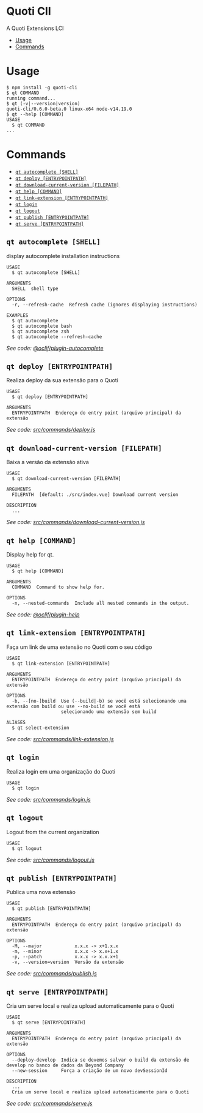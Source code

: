 Quoti ClI
=====

A Quoti Extensions LCI

<!-- toc -->
* [Usage](#usage)
* [Commands](#commands)
<!-- tocstop -->
# Usage
<!-- usage -->
```sh-session
$ npm install -g quoti-cli
$ qt COMMAND
running command...
$ qt (-v|--version|version)
quoti-cli/0.6.0-beta.0 linux-x64 node-v14.19.0
$ qt --help [COMMAND]
USAGE
  $ qt COMMAND
...
```
<!-- usagestop -->
# Commands
<!-- commands -->
* [`qt autocomplete [SHELL]`](#qt-autocomplete-shell)
* [`qt deploy [ENTRYPOINTPATH]`](#qt-deploy-entrypointpath)
* [`qt download-current-version [FILEPATH]`](#qt-download-current-version-filepath)
* [`qt help [COMMAND]`](#qt-help-command)
* [`qt link-extension [ENTRYPOINTPATH]`](#qt-link-extension-entrypointpath)
* [`qt login`](#qt-login)
* [`qt logout`](#qt-logout)
* [`qt publish [ENTRYPOINTPATH]`](#qt-publish-entrypointpath)
* [`qt serve [ENTRYPOINTPATH]`](#qt-serve-entrypointpath)

## `qt autocomplete [SHELL]`

display autocomplete installation instructions

```
USAGE
  $ qt autocomplete [SHELL]

ARGUMENTS
  SHELL  shell type

OPTIONS
  -r, --refresh-cache  Refresh cache (ignores displaying instructions)

EXAMPLES
  $ qt autocomplete
  $ qt autocomplete bash
  $ qt autocomplete zsh
  $ qt autocomplete --refresh-cache
```

_See code: [@oclif/plugin-autocomplete](https://github.com/oclif/plugin-autocomplete/blob/v1.2.0/src/commands/autocomplete/index.ts)_

## `qt deploy [ENTRYPOINTPATH]`

Realiza deploy da sua extensão para o Quoti

```
USAGE
  $ qt deploy [ENTRYPOINTPATH]

ARGUMENTS
  ENTRYPOINTPATH  Endereço do entry point (arquivo principal) da extensão
```

_See code: [src/commands/deploy.js](https://github.com/byndcloud/quoti-cli/blob/v0.6.0-beta.0/src/commands/deploy.js)_

## `qt download-current-version [FILEPATH]`

Baixa a versão da extensão ativa

```
USAGE
  $ qt download-current-version [FILEPATH]

ARGUMENTS
  FILEPATH  [default: ./src/index.vue] Download current version

DESCRIPTION
  ...
```

_See code: [src/commands/download-current-version.js](https://github.com/byndcloud/quoti-cli/blob/v0.6.0-beta.0/src/commands/download-current-version.js)_

## `qt help [COMMAND]`

Display help for qt.

```
USAGE
  $ qt help [COMMAND]

ARGUMENTS
  COMMAND  Command to show help for.

OPTIONS
  -n, --nested-commands  Include all nested commands in the output.
```

_See code: [@oclif/plugin-help](https://github.com/oclif/plugin-help/blob/v5.1.12/src/commands/help.ts)_

## `qt link-extension [ENTRYPOINTPATH]`

Faça um link de uma extensão no Quoti com o seu código

```
USAGE
  $ qt link-extension [ENTRYPOINTPATH]

ARGUMENTS
  ENTRYPOINTPATH  Endereço do entry point (arquivo principal) da extensão

OPTIONS
  -b, --[no-]build  Use (--build|-b) se você está selecionando uma extensão com build ou use --no-build se você está
                    selecionando uma extensão sem build

ALIASES
  $ qt select-extension
```

_See code: [src/commands/link-extension.js](https://github.com/byndcloud/quoti-cli/blob/v0.6.0-beta.0/src/commands/link-extension.js)_

## `qt login`

Realiza login em uma organização do Quoti

```
USAGE
  $ qt login
```

_See code: [src/commands/login.js](https://github.com/byndcloud/quoti-cli/blob/v0.6.0-beta.0/src/commands/login.js)_

## `qt logout`

Logout from the current organization

```
USAGE
  $ qt logout
```

_See code: [src/commands/logout.js](https://github.com/byndcloud/quoti-cli/blob/v0.6.0-beta.0/src/commands/logout.js)_

## `qt publish [ENTRYPOINTPATH]`

Publica uma nova extensão

```
USAGE
  $ qt publish [ENTRYPOINTPATH]

ARGUMENTS
  ENTRYPOINTPATH  Endereço do entry point (arquivo principal) da extensão

OPTIONS
  -M, --major            x.x.x -> x+1.x.x
  -m, --minor            x.x.x -> x.x+1.x
  -p, --patch            x.x.x -> x.x.x+1
  -v, --version=version  Versão da extensão
```

_See code: [src/commands/publish.js](https://github.com/byndcloud/quoti-cli/blob/v0.6.0-beta.0/src/commands/publish.js)_

## `qt serve [ENTRYPOINTPATH]`

Cria um serve local e realiza upload automaticamente para o Quoti

```
USAGE
  $ qt serve [ENTRYPOINTPATH]

ARGUMENTS
  ENTRYPOINTPATH  Endereço do entry point (arquivo principal) da extensão

OPTIONS
  --deploy-develop  Indica se devemos salvar o build da extensão de develop no banco de dados da Beyond Company
  --new-session     Força a criação de um novo devSessionId

DESCRIPTION
  ...
  Cria um serve local e realiza upload automaticamente para o Quoti
```

_See code: [src/commands/serve.js](https://github.com/byndcloud/quoti-cli/blob/v0.6.0-beta.0/src/commands/serve.js)_
<!-- commandsstop -->
